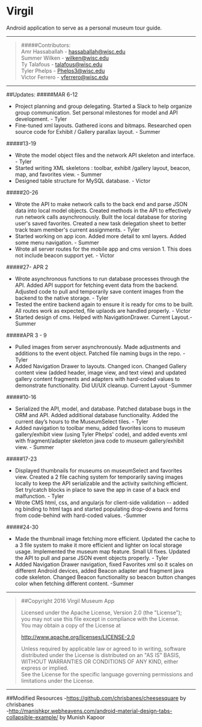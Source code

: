# Virgil
Android application to serve as a personal museum tour guide.

---
> #####Contributors:<br/>
> Amr Hassaballah - hassaballah@wisc.edu <br/>
> Summer Wilken - wilken@wisc.edu <br/>
> Ty Talafous - talafous@wisc.edu <br/>
> Tyler Phelps - Phelps3@wisc.edu <br/>
> Victor Ferrero - vferrero@wisc.edu

---

##Updates:
#####MAR 6-12
 - Project planning and group delegating. Started a Slack to help organize group communication. Set personal milestones for model and API development. - Tyler
 - Fine-tuned xml layouts. Gathered icons and bitmaps. Researched open source code for Exhibit / Gallery parallax layout. - Summer

#####13-19
 - Wrote the model object files and the network API skeleton and interface. - Tyler
 - Started writing XML skeletons : toolbar, exhibit /gallery layout, beacon, map, and favorites view. - Summer
 - Designed table structure for MySQL database. - Victor

#####20-26
 - Wrote the API to make network calls to the back end and parse JSON data into local model objects. Created methods in the API to effectively run network calls asynchronously. Built the local database for storing user's saved favorites. Created a new task delegation sheet to better track team member's current assignments. - Tyler 
 - Started working on app icon. Added more detail to xml layers. Added some menu navigation. - Summer
 - Wrote all server routes for the mobile app and cms version 1. This does not include beacon support yet. - Victor

#####27- APR 2
 - Wrote asynchronous functions to run database processes through the API. Added API support for fetching event data from the backend. Adjusted code to pull and temporarily save content images from the backend to the native storage. - Tyler
 - Tested the entire backend again to ensure it is ready for cms to be built. All routes work as expected, file uplaods are handled properly. - Victor
 - Started design of cms. Helped with NavigationDrawer. Current Layout.-Summer

#####APR 3 - 9

- Pulled images from server asynchronously. Made adjustments and additions to the event object. Patched file naming bugs in the repo. - Tyler
- Added Navigation Drawer to layouts. Changed icon. Changed Gallery content view (added header, image view, and text view) and updated gallery content fragments and adapters with hard-coded values to demonstrate functionality. Did UI/UX cleanup. Current Layout -Summer
 
#####10-16
- Serialized the API, model, and database. Patched database bugs in the ORM and API. Added additional database functionality. Added the current day’s hours to the MuseumSelect tiles. - Tyler
- Added navigation to toolbar menu, added favorites icons to museum gallery/exhibit view (using Tyler Phelps' code), and added events xml with fragment/adapter skeleton java code to museum gallery/exhibit view. - Summer
 
#####17-23
- Displayed thumbnails for museums on museumSelect and favorites view. Created a 2 file caching system for temporarily saving images locally to keep the API serializable and the activity switching efficient. Set try/catch blocks in place to save the app in case of a back end malfunction. - Tyler
- Wrote CMS html, css, and angularjs for client-side validation -- added ng binding to html tags and started populating drop-downs and forms from code-behind with hard-coded values. -Summer
 
#####24-30
- Made the thumbnail image fetching more efficient. Updated the cache to a 3 file system to make it more efficient and lighter on local storage usage. Implemented the museum map feature. Small UI fixes. Updated the API to pull and parse JSON event objects properly. - Tyler
- Added Navigation Drawer navigation, fixed Favorites xml so it scales on different Android devices, added Beacon adapter and fragment java code skeleton. Changed Beacon functionality so beacon button changes color when fetching different content. -Summer

---
> 
> ##Copyright 2016 Virgil Museum App
>
>Licensed under the Apache License, Version 2.0 (the "License"); </br>
>you may not use this file except in compliance with the License. </br>
>You may obtain a copy of the License at                          </br>
>
>    http://www.apache.org/licenses/LICENSE-2.0                   </br>
>
>Unless required by applicable law or agreed to in writing, software </br>
>distributed under the License is distributed on an "AS IS" BASIS,   </br>
>WITHOUT WARRANTIES OR CONDITIONS OF ANY KIND, either express or implied. </br>
>See the License for the specific language governing permissions and      </br>
>limitations under the License.                                           </br>
>
---

##Modified Resources
-https://github.com/chrisbanes/cheesesquare by chrisbanes </br>
-http://manishkpr.webheavens.com/android-material-design-tabs-collapsible-example/ by Munish Kapoor</br>


